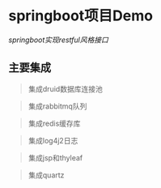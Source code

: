 # springboot项目Demo
*springboot实现restful风格接口*

## 主要集成

> 集成druid数据库连接池

> 集成rabbitmq队列

> 集成redis缓存库
 
> 集成log4j2日志

> 集成jsp和thyleaf

> 集成quartz
